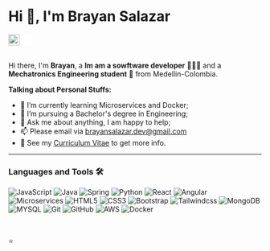 # Hi 👋, I'm Brayan Salazar

<a href="https://www.linkedin.com/in/brayan-alexis-salazar-rivas-238725157/">
<svg align="left" width="22px" height="22px" viewBox="0 0 24 24" fill="#fff" xmlns="http://www.w3.org/2000/svg">
  <path d="M20.447 20.452h-3.554v-5.569c0-1.327-.024-3.037-1.852-3.037-1.853 0-2.136 1.445-2.136 2.939v5.667H9.352V9h3.414v1.561h.049c.476-.899 1.637-1.852 3.372-1.852 3.605 0 4.27 2.372 4.27 5.457v6.286zM5.337 7.433c-1.144 0-2.07-.927-2.07-2.07 0-1.144.926-2.07 2.07-2.07 1.143 0 2.07.926 2.07 2.07 0 1.143-.927 2.07-2.07 2.07zM6.765 20.452H3.91V9h2.855v11.452zM22.225 0H1.771C.792 0 0 .771 0 1.723v20.555C0 23.228.792 24 1.771 24h20.451C23.2 24 24 23.228 24 22.278V1.723C24 .771 23.2 0 22.225 0z"/>
</svg>
</a>
<a href="https://brayansalazardev.netlify.app/">
  <img align="left" alt="Kaggle" width="22px" src="https://cdn.jsdelivr.net/npm/simple-icons@3.1.0/icons/kaggle.svg" />
</a>

<br />
<br />

Hi there, I'm **Brayan**, a **Im am a sowftware developer** 👨🏽‍💻 and a **Mechatronics Engineering student** 🚀 from Medellin-Colombia.  

 

**Talking about Personal Stuffs:**


- 🌱 I’m currently learning Microservices and Docker; 
- 💼 I’m pursuing a Bachelor's degree in Engineering;
- 💬 Ask me about anything, I am happy to help;
- 📫 Please email via brayansalazar.dev@gmail.com
- 📝 See my [Curriculum Vitae](https://drive.google.com/file/d/14CyrbtMr1LolM1daqcMMPjZvM0PPf2D8/view) to get more info.




---

### Languages and Tools 🛠 

![JavaScript](https://img.shields.io/badge/-JavaScript-%23F7DF1C?style=flat-square&logo=javascript&logoColor=000000&labelColor=%23F7DF1C&color=%23FFCE5A)
![Java](http://img.shields.io/badge/-Java-FF160B?style=flat-square&logo=java&logoColor=#FF160B)
![Spring](https://img.shields.io/badge/-Spring-6DB33F?style=plastic&logo=spring)
![Python](http://img.shields.io/badge/-Python-3776AB?style=flat-square&logo=python&logoColor=ffffff)
![React](https://img.shields.io/badge/-React-0088CC?style=flat-square&logo=react&logoColor=ffffff)
![Angular](https://img.shields.io/badge/-Angular-DD0031?style=flat-square&logo=angular&logoColor=#FF160B)
![Microservices](https://img.shields.io/badge/-Microservicios-6DB33F?style=plastic&logo=spring)
![HTML5](https://img.shields.io/badge/-HTML5-%23E44D27?style=flat-square&logo=html5&logoColor=ffffff)
![CSS3](https://img.shields.io/badge/-CSS3-%231572B6?style=flat-square&logo=css3)
![Bootstrap](https://img.shields.io/badge/-Bootstrap-563D7C?style=flat-square&logo=Bootstrap)
![Tailwindcss](https://img.shields.io/badge/Tailwind-06B6D4?style=flat-square&logo=TailwindCSS&logoColor=ffffff)
![MongoDB](https://img.shields.io/badge/-MongoDB-47A248?style=flat-square&logo=Node.js&logoColor=ffffff)
![MYSQL](https://img.shields.io/badge/-MySQL-4479A1?style=flat-square&logo=MySQL&logoColor=000000)
![Git](https://img.shields.io/badge/-Git-%23F05032?style=flat-square&logo=git&logoColor=%23ffffff)
![GitHub](https://img.shields.io/badge/-GitHub-181717?style=flat-square&logo=github)
![AWS](https://img.shields.io/badge/-AWS-232F3E?style=flat-square&logo=amazonaws)
![Docker](http://img.shields.io/badge/-Docker-0078D6?style=flat-square&logo=docker&logoColor=ffffff)


<br/>


⭐️
